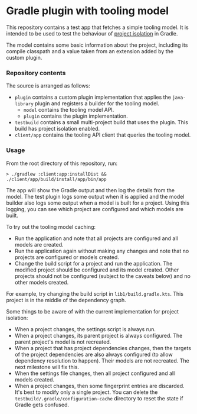 # Gradle plugin with tooling model

This repository contains a test app that fetches a simple tooling model.
It is intended to be used to test the behaviour of [project isolation](https://gradle.github.io/configuration-cache/) in Gradle.

The model contains some basic information about the project, including its compile classpath and a value taken from an
extension added by the custom plugin.

### Repository contents

The source is arranged as follows:

- `plugin` contains a custom plugin implementation that applies the `java-library` plugin and registers a builder for the tooling model.
  - `model` contains the tooling model API.
  - `plugin` contains the plugin implementation.
- `testbuild` contains a small multi-project build that uses the plugin. This build has project isolation enabled.
- `client/app` contains the tooling API client that queries the tooling model.

### Usage

From the root directory of this repository, run:

```
> ./gradlew :client:app:installDist && ./client/app/build/install/app/bin/app
```

The app will show the Gradle output and then log the details from the model. The test plugin logs some output when it
is applied and the model builder also logs some output when a model is built for a project. Using this logging, you
can see which project are configured and which models are built.

To try out the tooling model caching:

- Run the application and note that all projects are configured and all models are created.
- Run the application again without making any changes and note that no projects are configured or models created.
- Change the build script for a project and run the application. The modified project should be configured and its model created. Other projects should not be configured (subject to the caveats below) and no other models created.

For example, try changing the build script in `lib1/build.gradle.kts`. This project is in the middle of the dependency graph.

Some things to be aware of with the current implementation for project isolation:

- When a project changes, the settings script is always run.
- When a project changes, its parent project is always configured. The parent project's model is not recreated.
- When a project that has project dependencies changes, then the targets of the project dependencies are also always configured (to allow dependency resolution to happen). Their models are not recreated. The next milestone will fix this.
- When the settings file changes, then all project configured and all models created.
- When a project changes, then some fingerprint entries are discarded. It's best to modify only a single project. You can delete the `testbuild/.gradle/configuration-cache` directory to reset the state if Gradle gets confused.